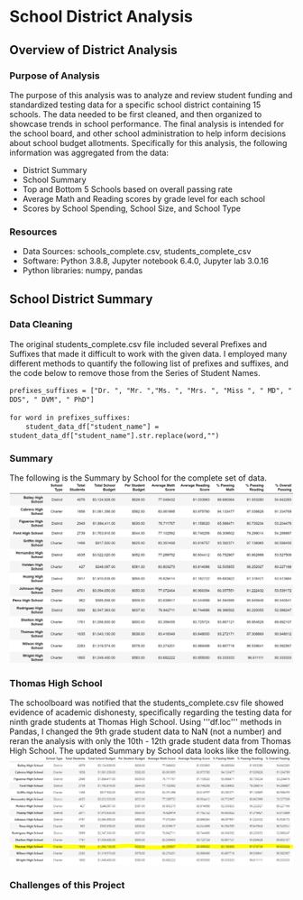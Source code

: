 # School District Analysis

## Overview of District Analysis
### Purpose of Analysis
The purpose of this analysis was to analyze and review student funding and standardized testing data for a specific school district containing 15 schools.  The data needed to be first cleaned, and then organized to showcase trends in school  performance.  The final analysis is intended for the school board, and other school administration to help inform decisions about school budget allotments.  Specifically for this analysis, the following information was aggregated from the data:
- District Summary
- School Summary
- Top and Bottom 5 Schools based on overall passing rate
- Average Math and Reading scores by grade level for each school
- Scores by School Spending, School Size, and School Type

### Resources
- Data Sources: schools_complete.csv, students_complete_csv
- Software: Python 3.8.8, Jupyter notebook 6.4.0, Jupyter lab 3.0.16
- Python libraries: numpy, pandas

## School District Summary

### Data Cleaning
The original students_complete.csv file included several Prefixes and Suffixes that made it difficult to work with the given data.  I employed many different methods to quantify the following list of prefixes and suffixes, and the code below to remove those from the Series of Student Names.

```
prefixes_suffixes = ["Dr. ", "Mr. ","Ms. ", "Mrs. ", "Miss ", " MD", " DDS", " DVM", " PhD"]

for word in prefixes_suffixes:
    student_data_df["student_name"] = student_data_df["student_name"].str.replace(word,"")
```
### Summary
The following is the Summary by School for the complete set of data.
![School Summary](Analysis/per_school_summary.PNG)

### Thomas High School
The schoolboard was notified that the students_complete.csv file showed evidence of academic dishonesty, specifically regarding the testing data for ninth grade students at Thomas High School.  Using '''df.loc''' methods in Pandas, I changed the 9th grade student data to NaN (not a number) and reran the analysis with only the 10th - 12th grade student data from Thomas High School.  The updated Summary by School data looks like the following.
![Updated School Summary](Analysis/Updated_per_school_summary.PNG)

### Challenges of this Project

